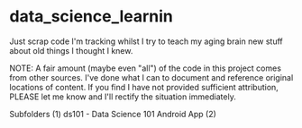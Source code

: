 # data_science_learnin
Just scrap code I'm tracking whilst I try to teach my aging brain new stuff about old things I thought I knew.

NOTE: A fair amount (maybe even "all") of the code in this project comes from other sources. I've done what I can to document and reference original locations of content. If you find I have not provided sufficient attribution, PLEASE let me know and I'll rectify the situation immediately.

Subfolders
(1) ds101 - Data Science 101 Android App 
(2) 
